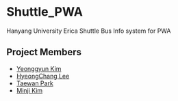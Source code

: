 # Shuttle_PWA
Hanyang University Erica Shuttle Bus Info system for PWA

## Project Members
* [Yeonggyun Kim](https://github.com/CXZ7720)
* [HyeongChang Lee](https://github.com/AnOldStory)
* [Taewan Park](https://github.com/Taewan-P)
* [Minji Kim](https://github.com/mjkya)